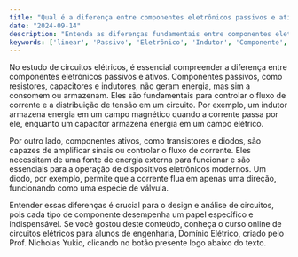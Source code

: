 ```yaml
---
title: "Qual é a diferença entre componentes eletrônicos passivos e ativos?"
date: "2024-09-14"
description: "Entenda as diferenças fundamentais entre componentes eletrônicos passivos e ativos em circuitos elétricos."
keywords: ['linear', 'Passivo', 'Eletrônico', 'Indutor', 'Componente', 'Diodo', 'Ativo']
---
```


No estudo de circuitos elétricos, é essencial compreender a diferença entre componentes eletrônicos passivos e ativos. Componentes passivos, como resistores, capacitores e indutores, não geram energia, mas sim a consomem ou armazenam. Eles são fundamentais para controlar o fluxo de corrente e a distribuição de tensão em um circuito. Por exemplo, um indutor armazena energia em um campo magnético quando a corrente passa por ele, enquanto um capacitor armazena energia em um campo elétrico.

Por outro lado, componentes ativos, como transistores e diodos, são capazes de amplificar sinais ou controlar o fluxo de corrente. Eles necessitam de uma fonte de energia externa para funcionar e são essenciais para a operação de dispositivos eletrônicos modernos. Um diodo, por exemplo, permite que a corrente flua em apenas uma direção, funcionando como uma espécie de válvula.

Entender essas diferenças é crucial para o design e análise de circuitos, pois cada tipo de componente desempenha um papel específico e indispensável. Se você gostou deste conteúdo, conheça o curso online de circuitos elétricos para alunos de engenharia, Domínio Elétrico, criado pelo Prof. Nicholas Yukio, clicando no botão presente logo abaixo do texto.